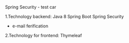
Spring Security - test car 

1.Technology backend:
Java 8
Spring Boot
Spring Security 
 - e-mail ferification
 
2.Technology for frontend:
Thymeleaf



